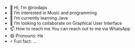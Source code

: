 - 👋 Hi, I’m @riodaps
- 👀 I’m interested in Music and programming
- 🌱 I’m currently learning Java
- 💞️ I’m looking to collaborate on Graphical User Interface
- 📫 How to reach me You can reach out to me via WhatsApp
- 😄 Pronouns: He
- ⚡ Fun fact: ...

<!---
riodaps/riodaps is a ✨ special ✨ repository because its `README.md` (this file) appears on your GitHub profile.
You can click the Preview link to take a look at your changes.
--->
